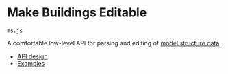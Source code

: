 # Make Buildings Editable

`ms.js`

A comfortable low-level API for parsing and editing of [model structure data](https://github.com/archilogic-com/model-structure).

* [API design](docs/api-design.md)
* [Examples](docs/examples.md)
